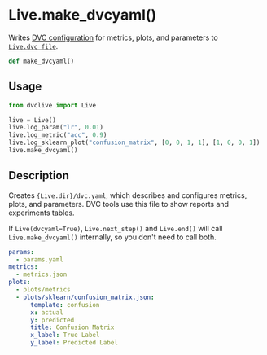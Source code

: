 # Live.make_dvcyaml()

Writes [DVC configuration](/doc/user-guide/project-structure/dvcyaml-files) for
metrics, plots, and parameters to
[`Live.dvc_file`](/doc/dvclive/live#properties).

```py
def make_dvcyaml()
```

## Usage

```py
from dvclive import Live

live = Live()
live.log_param("lr", 0.01)
live.log_metric("acc", 0.9)
live.log_sklearn_plot("confusion_matrix", [0, 0, 1, 1], [1, 0, 0, 1])
live.make_dvcyaml()
```

## Description

Creates `{Live.dir}/dvc.yaml`, which describes and configures metrics, plots,
and parameters. DVC tools use this file to show reports and experiments tables.

<admon type="info">

If `Live(dvcyaml=True)`, `Live.next_step()` and `Live.end()` will call
`Live.make_dvcyaml()` internally, so you don't need to call both.

</admon>

```yaml
params:
  - params.yaml
metrics:
  - metrics.json
plots:
  - plots/metrics
  - plots/sklearn/confusion_matrix.json:
      template: confusion
      x: actual
      y: predicted
      title: Confusion Matrix
      x_label: True Label
      y_label: Predicted Label
```
